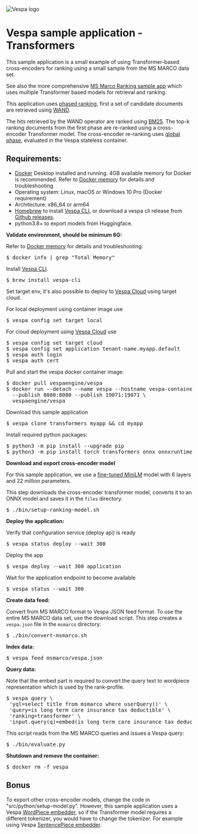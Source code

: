 
<!-- Copyright Yahoo. Licensed under the terms of the Apache 2.0 license. See LICENSE in the project root. -->

![Vespa logo](https://vespa.ai/assets/vespa-logo-color.png)

# Vespa sample application - Transformers

This sample application is a small example of using Transformer-based cross-encoders for ranking
using a small sample from the MS MARCO data set. 

See also the more comprehensive [MS Marco Ranking sample app](../msmarco-ranking/)
which uses multiple Transformer based models for retrieval and ranking. 

This application uses [phased ranking](https://docs.vespa.ai/en/phased-ranking.html), first a set of candidate
documents are retrieved using [WAND](https://docs.vespa.ai/en/using-wand-with-vespa.html). 

The hits retrieved by the WAND operator are ranked using [BM25](https://docs.vespa.ai/en/reference/bm25.html). 
The top-k ranking documents from the first phase
are re-ranked using a cross-encoder Transformer model. 
The cross-encoder re-ranking uses [global phase](https://docs.vespa.ai/en/phased-ranking.html#global-phase), evaluated in the
Vespa stateless container.

## Requirements:

* [Docker](https://www.docker.com/) Desktop installed and running. 4GB available memory for Docker is recommended.
  Refer to [Docker memory](https://docs.vespa.ai/en/operations/docker-containers.html#memory)
  for details and troubleshooting
* Operating system: Linux, macOS or Windows 10 Pro (Docker requirement)
* Architecture: x86_64 or arm64 
* [Homebrew](https://brew.sh/) to install [Vespa CLI](https://docs.vespa.ai/en/vespa-cli.html), or download
  a vespa cli release from [Github releases](https://github.com/vespa-engine/vespa/releases).
* python3.8+ to export models from Huggingface. 

**Validate environment, should be minimum 6G:**

Refer to [Docker memory](https://docs.vespa.ai/en/operations/docker-containers.html#memory)
for details and troubleshooting:

<pre>
$ docker info | grep "Total Memory"
</pre>

Install [Vespa CLI](https://docs.vespa.ai/en/vespa-cli.html).

<pre >
$ brew install vespa-cli
</pre>

Set target env, it's also possible to deploy to [Vespa Cloud](https://cloud.vespa.ai/)
using target cloud.

For local deployment using container image use

<pre data-test="exec">
$ vespa config set target local
</pre>

For cloud deployment using [Vespa Cloud](https://cloud.vespa.ai/) use

<pre>
$ vespa config set target cloud
$ vespa config set application tenant-name.myapp.default
$ vespa auth login 
$ vespa auth cert
</pre>

Pull and start the vespa docker container image:
<pre data-test="exec">
$ docker pull vespaengine/vespa
$ docker run --detach --name vespa --hostname vespa-container \
  --publish 8080:8080 --publish 19071:19071 \
  vespaengine/vespa
</pre>

Download this sample application

<pre data-test="exec">
$ vespa clone transformers myapp && cd myapp
</pre>

Install required python packages:

<pre data-test="exec">
$ python3 -m pip install --upgrade pip
$ python3 -m pip install torch transformers onnx onnxruntime
</pre>

**Download and export cross-encoder model**

For this sample application, we use a [fine-tuned MiniLM](https://huggingface.co/cross-encoder/ms-marco-MiniLM-L-6-v2) 
model with 6 layers and 22 million parameters.

This step downloads the cross-encoder transformer model, converts it to an ONNX model and saves it
in the `files` directory.

<pre data-test="exec">
$ ./bin/setup-ranking-model.sh
</pre>

**Deploy the application:** 

Verify that configuration service (deploy api) is ready

<pre data-test="exec">
$ vespa status deploy --wait 300
</pre>

Deploy the app 

<pre data-test="exec" data-test-assert-contains="Success">
$ vespa deploy --wait 300 application
</pre>

Wait for the application endpoint to become available

<pre data-test="exec">
$ vespa status --wait 300
</pre>


**Create data feed:**

Convert from MS MARCO format to Vespa JSON feed format. 
To use the entire MS MARCO data set, use the download script. This
step creates a `vespa.json` file in the `msmarco` directory:

<pre data-test="exec">
$ ./bin/convert-msmarco.sh
</pre>

**Index data:**

<pre data-test="exec">
$ vespa feed msmarco/vespa.json
</pre>


**Query data:**

Note that the embed part is required to convert the query text
to wordpiece representation which is used by the rank-profile. 

<pre data-test="exec" data-test-assert-contains="children">
$ vespa query \
 'yql=select title from msmarco where userQuery()' \
 'query=is long term care insurance tax deductible' \
 'ranking=transformer' \
 'input.query(q)=embed(is long term care insurance tax deductible)'
</pre>

This script reads from the MS MARCO queries and issues a Vespa query:

<pre data-test="exec" data-test-assert-contains="children">
$ ./bin/evaluate.py
</pre>

**Shutdown and remove the container:**

<pre data-test="after">
$ docker rm -f vespa
</pre>

## Bonus 
To export other cross-encoder models, change the code in "src/python/setup-model.py".
However, this sample application uses a Vespa
[WordPiece embedder](https://docs.vespa.ai/en/reference/embedding-reference.html#wordpiece-embedder),
so if the Transformer model requires a different tokenizer, you would have to change the tokenizer. For example
using Vespa [SentencePiece embedder](https://docs.vespa.ai/en/reference/embedding-reference.html#sentencepiece-embedder).
